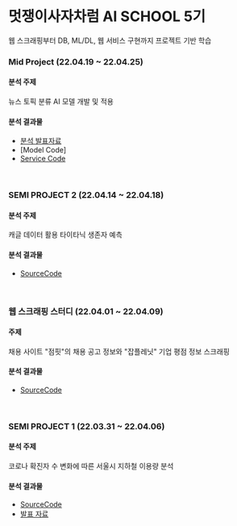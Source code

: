 # 멋쟁이사자차럼 AI SCHOOL 5기 
웹 스크래핑부터 DB, ML/DL, 웹 서비스 구현까지 프로젝트 기반 학습

### Mid Project (22.04.19 ~ 22.04.25)
#### 분석 주제
뉴스 토픽 분류 AI 모델 개발 및 적용

#### 분석 결과물
- [분석 발표자료](https://github.com/sihyeon3523/LikeLion-AI-School-5th/blob/main/Mid_Project/5%ED%8C%80_%ED%8C%8C%EC%9B%8C%EB%A0%88%EC%9D%B8%EC%A1%B0_%EB%B0%9C%ED%91%9C%EC%9E%90%EB%A3%8C.pdf)
- [Model Code]
- [Service Code](https://github.com/sihyeon3523/LikeLion-AI-School-5th/tree/main/Mid_Project/%EC%84%9C%EB%B9%84%EC%8A%A4_%EC%9B%B9%ED%8E%98%EC%9D%B4%EC%A7%80)
<br>

### SEMI PROJECT 2 (22.04.14 ~ 22.04.18)
#### 분석 주제
캐글 데이터 활용 타이타닉 생존자 예측

#### 분석 결과물
- [SourceCode](https://github.com/sihyeon3523/LikeLion-AI-School-5th/blob/main/Semi_Project2.ipynb)
<br>


### 웹 스크래핑 스터디 (22.04.01 ~ 22.04.09)
#### 주제 
채용 사이트 "점핏"의 채용 공고 정보와 "잡플레닛" 기업 평점 정보 스크래핑

#### 분석 결과물
- [SourceCode](https://github.com/sihyeon3523/LikeLion-AI-School-5th/tree/main/%5B%EC%A0%9C%EC%B6%9C%ED%8C%8C%EC%9D%BC%5D%EC%B7%A8%EC%97%85%EC%97%94%EB%94%A9_%EA%B5%AC%EC%9D%B8%EA%B3%B5%EA%B3%A0%EC%8A%A4%ED%81%AC%EB%9E%98%ED%95%91/code)
<br>


### SEMI PROJECT 1 (22.03.31 ~ 22.04.06)
#### 분석 주제 
코로나 확진자 수 변화에 따른 서울시 지하철 이용량 분석

#### 분석 결과물
- [SourceCode](https://github.com/sihyeon3523/LikeLion-AI-School-5th/tree/main/SEMI1_%EB%A9%8B%EC%82%AC%EB%B8%8C%EB%A0%88%EC%9D%B8/SEMI1_SourceCode)
- [발표 자료](https://github.com/sihyeon3523/LikeLion-AI-School-5th/blob/main/SEMI1_%EB%A9%8B%EC%82%AC%EB%B8%8C%EB%A0%88%EC%9D%B8/SEMI1_LikelionBrain.pdf)
<br>

